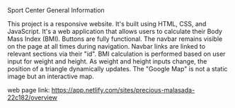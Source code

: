 Sport Center
General Information

This project is a responsive website.
It's built using HTML, CSS, and JavaScript.
It's a web application that allows users to calculate their Body Mass Index (BMI).
Buttons are fully functional.
The navbar remains visible on the page at all times during navigation.
Navbar links are linked to relevant sections via their "id".
BMI calculation is performed based on user input for weight and height. As weight and height inputs change, the position of a triangle dynamically updates.
The "Google Map" is not a static image but an interactive map.

web page link: https://app.netlify.com/sites/precious-malasada-22c182/overview
